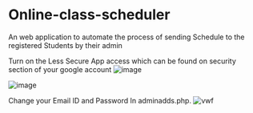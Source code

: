 # Online-class-scheduler
An web application to automate the process of sending Schedule to the registered Students by their admin

Turn on the Less Secure App access which can be found on security section of your google account
![image](https://user-images.githubusercontent.com/74608471/132164704-5db00044-bf1e-46f1-a0fb-838585c6d8bf.png)

![image](https://user-images.githubusercontent.com/74608471/132164662-c113754a-7849-440f-bc2c-9e57baf6d193.png)


Change your Email ID and Password In adminadds.php.
![vwf](https://user-images.githubusercontent.com/74608471/132163917-337f69d6-6642-4ff4-92bd-72bdf713fb94.JPG)

